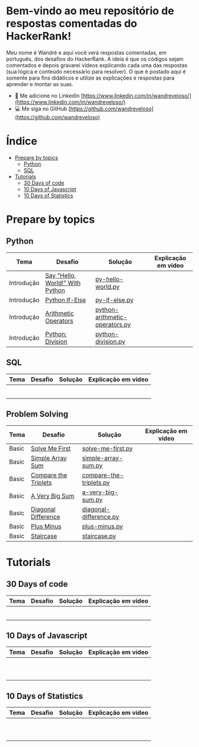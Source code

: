 <!---
Editor de markdown: https://stackedit.io/
Modelo: https://github.com/Java-aid/Hackerrank-Solutions/blob/master/README.md
 --->
# Bem-vindo ao meu repositório de respostas comentadas do HackerRank!

Meu nome é Wandré e aqui você verá respostas comentadas, em português, dos desafios do HackerRank.
A ideia é que os códigos sejam comentados e depois gravarei vídeos explicando cada uma das respostas (sua lógica e conteúdo necessário para resolver).
O que é postado aqui é somente para fins didáticos e utilize as explicações e respostas para aprender e montar as suas.
- 📄 Me adicione no LinkedIn [https://www.linkedin.com/in/wandreveloso/](https://www.linkedin.com/in/wandreveloso/)
- 💻 Me siga no GitHub [https://github.com/wandreveloso](https://github.com/wandreveloso)


# Índice

 - [Prepare by topics](https://github.com/wandreveloso/HackerRank/edit/main/README.md#prepare-by-topics)
	 - [Python](https://github.com/wandreveloso/HackerRank/edit/main/README.md#python)
	 - [SQL](https://github.com/wandreveloso/HackerRank/edit/main/README.md#sql)
 - [Tutorials](https://github.com/wandreveloso/HackerRank/edit/main/README.md#tutorials)
	 - [30 Days of code](https://github.com/wandreveloso/HackerRank/edit/main/README.md#30-days-of-code)
	 - [10 Days of Javascript](https://github.com/wandreveloso/HackerRank/edit/main/README.md#10-days-of-javascript)
	 - [10 Days of Statistics](https://github.com/wandreveloso/HackerRank/edit/main/README.md#10-days-of-statistics)

# Prepare by topics

## Python
| Tema | Desafio | Solução | Explicação em vídeo |
|--|--|--|--|
|Introdução|[Say "Hello, World!" With Python](https://www.hackerrank.com/challenges/py-hello-world)|[py-hello-world.py](https://github.com/wandreveloso/HackerRank/blob/main/py-hello-world.py)||
|Introdução|[Python If-Else](https://www.hackerrank.com/challenges/py-if-else)|[py-if-else.py](https://github.com/wandreveloso/HackerRank/blob/main/py-if-else.py)|  |
|Introdução|[Arithmetic Operators](https://www.hackerrank.com/challenges/python-arithmetic-operators)|[python-arithmetic-operators.py](https://github.com/wandreveloso/HackerRank/blob/main/python-arithmetic-operators.py)|  |
|Introdução|[Python: Division](https://www.hackerrank.com/challenges/python-division)|[python-division.py](https://github.com/wandreveloso/HackerRank/blob/main/python-division.py)|  |


## SQL
| Tema | Desafio | Solução | Explicação em vídeo |
|--|--|--|--|
|  |  |  |  |
|  |  |  |  |
|  |  |  |  |
|  |  |  |  |
|  |  |  |  |
|  |  |  |  |

## Problem Solving

| Tema | Desafio | Solução | Explicação em vídeo |
|--|--|--|--|
|Basic|[Solve Me First](https://www.hackerrank.com/challenges/solve-me-first)|[solve-me-first.py](https://github.com/wandreveloso/HackerRank/blob/main/solve-me-first.py)|  |
|Basic|[Simple Array Sum](https://www.hackerrank.com/challenges/simple-array-sum)|[simple-array-sum.py](https://github.com/wandreveloso/HackerRank/blob/main/simple-array-sum.py)|  |
|Basic|[Compare the Triplets](https://www.hackerrank.com/challenges/compare-the-triplets)|[compare-the-triplets.py](https://github.com/wandreveloso/HackerRank/blob/main/compare-the-triplets.py)|  |
|Basic|[A Very Big Sum](https://www.hackerrank.com/challenges/a-very-big-sum)|[a-very-big-sum.py](https://github.com/wandreveloso/HackerRank/blob/main/a-very-big-sum.py)|  |
|Basic|[Diagonal Difference](https://www.hackerrank.com/challenges/diagonal-difference)|[diagonal-difference.py](https://github.com/wandreveloso/HackerRank/blob/main/diagonal-difference.py)|  |
|Basic|[Plus Minus](https://www.hackerrank.com/challenges/plus-minus)|[plus-minus.py](https://github.com/wandreveloso/HackerRank/blob/main/plus-minus.py)|  |
|Basic|[Staircase](https://www.hackerrank.com/challenges/staircase)|[staircase.py](https://github.com/wandreveloso/HackerRank/blob/main/staircase.py)|  |

# Tutorials

## 30 Days of code
| Tema | Desafio | Solução | Explicação em vídeo |
|--|--|--|--|
|  |  |  |  |
|  |  |  |  |
|  |  |  |  |
|  |  |  |  |
|  |  |  |  |
|  |  |  |  |

## 10 Days of Javascript
| Tema | Desafio | Solução | Explicação em vídeo |
|--|--|--|--|
|  |  |  |  |
|  |  |  |  |
|  |  |  |  |
|  |  |  |  |
|  |  |  |  |
|  |  |  |  |
|  |  |  |  |
|  |  |  |  |
|  |  |  |  |
|  |  |  |  |


## 10 Days of Statistics
| Tema | Desafio | Solução | Explicação em vídeo |
|--|--|--|--|
|  |  |  |  |
|  |  |  |  |
|  |  |  |  |
|  |  |  |  |
|  |  |  |  |
|  |  |  |  |
|  |  |  |  |
|  |  |  |  |
|  |  |  |  |
|  |  |  |  |
